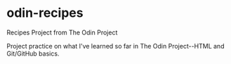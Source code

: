 # odin-recipes
Recipes Project from The Odin Project

Project practice on what I've learned so far in The Odin Project--HTML and Git/GitHub basics.